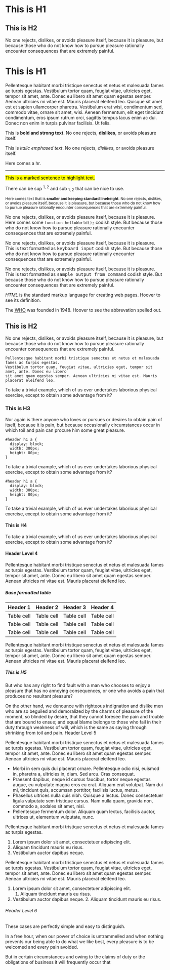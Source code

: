 # This is H1 #

## This is H2 ##

No one rejects, dislikes, or avoids pleasure itself, because it is pleasure, but because those who do not know how to pursue pleasure rationally encounter consequences that are extremely painful.
# This is H1 #

Pellentesque habitant morbi tristique senectus et netus et malesuada fames ac turpis egestas. Vestibulum tortor quam, feugiat vitae, ultricies eget, tempor sit amet, ante. Donec eu libero sit amet quam egestas semper. Aenean ultricies mi vitae est. Mauris placerat eleifend leo. Quisque sit amet est et sapien ullamcorper pharetra. Vestibulum erat wisi, condimentum sed, commodo vitae, ornare sit amet, wisi. Aenean fermentum, elit eget tincidunt condimentum, eros ipsum rutrum orci, sagittis tempus lacus enim ac dui. Donec non enim in turpis pulvinar facilisis. Ut felis.

This is **bold and strong text**. No one rejects, **dislikes**, or avoids pleasure itself.

This is *italic emphased text*. No one rejects, *dislikes*, or avoids pleasure itself.

Here comes a hr.

----

<mark>This is a marked sentence to highlight text.</mark>

There can be sup <sup>1, 2</sup> and sub <sub>1, 2</sub> that can be nice to use.

<small>Here comes text that is **smaller and keeping standard lineheight**. No one rejects, dislikes, or avoids pleasure itself, because it is pleasure, but because those who do not know how to pursue pleasure rationally encounter consequences that are extremely painful.</small>

No one rejects, dislikes, or avoids pleasure itself, because it is pleasure. Here comes some `function helloWorld();` codish style. But because those who do not know how to pursue pleasure rationally encounter consequences that are extremely painful.

No one rejects, dislikes, or avoids pleasure itself, because it is pleasure. This is text formatted as <kbd>keyboard input</kbd> codish style. But because those who do not know how to pursue pleasure rationally encounter consequences that are extremely painful.

No one rejects, dislikes, or avoids pleasure itself, because it is pleasure. This is text formatted as <samp>sample output from command</samp> codish style. But because those who do not know how to pursue pleasure rationally encounter consequences that are extremely painful.

<dfn title="HyperText Markup Language">HTML</dfn> is the standard markup language for creating web pages. Hoover to see its definition.

The <abbr title="World Heald Organization">WHO</abbr> was founded in 1948. Hoover to see the abbrevation spelled out.
## This is H2 ##

No one rejects, dislikes, or avoids pleasure itself, because it is pleasure, but because those who do not know how to pursue pleasure rationally encounter consequences that are extremely painful.

    Pellentesque habitant morbi tristique senectus et netus et malesuada fames ac turpis egestas.
    Vestibulum tortor quam, feugiat vitae, ultricies eget, tempor sit amet, ante. Donec eu libero
    sit amet quam egestas semper. Aenean ultricies mi vitae est. Mauris placerat eleifend leo.

To take a trivial example, which of us ever undertakes laborious physical exercise, except to obtain some advantage from it?
### This is H3 ###

Nor again is there anyone who loves or pursues or desires to obtain pain of itself, because it is pain, but because occasionally circumstances occur in which toil and pain can procure him some great pleasure.

    #header h1 a { 
      display: block; 
      width: 300px; 
      height: 80px; 
    }

To take a trivial example, which of us ever undertakes laborious physical exercise, except to obtain some advantage from it?

    #header h1 a { 
      display: block; 
      width: 300px; 
      height: 80px; 
    }

To take a trivial example, which of us ever undertakes laborious physical exercise, except to obtain some advantage from it?
#### This is H4 ####

To take a trivial example, which of us ever undertakes laborious physical exercise, except to obtain some advantage from it?
#### Header Level 4 ####

Pellentesque habitant morbi tristique senectus et netus et malesuada fames ac turpis egestas. Vestibulum tortor quam, feugiat vitae, ultricies eget, tempor sit amet, ante. Donec eu libero sit amet quam egestas semper. Aenean ultricies mi vitae est. Mauris placerat eleifend leo.
##### Base formatted table #####

|Header 1 	|Header 2 	|Header 3 	|Header 4   |
|:--------------|:--------------|:--------------|:----------|
|Table cell     |Table cell     |Table cell     |Table cell |
|Table cell     |Table cell     |Table cell     |Table cell |
|Table cell     |Table cell     |Table cell     |Table cell |


Pellentesque habitant morbi tristique senectus et netus et malesuada fames ac turpis egestas. Vestibulum tortor quam, feugiat vitae, ultricies eget, tempor sit amet, ante. Donec eu libero sit amet quam egestas semper. Aenean ultricies mi vitae est. Mauris placerat eleifend leo.
##### This is H5 #####

But who has any right to find fault with a man who chooses to enjoy a pleasure that has no annoying consequences, or one who avoids a pain that produces no resultant pleasure?

On the other hand, we denounce with righteous indignation and dislike men who are so beguiled and demoralized by the charms of pleasure of the moment, so blinded by desire, that they cannot foresee the pain and trouble that are bound to ensue; and equal blame belongs to those who fail in their duty through weakness of will, which is the same as saying through shrinking from toil and pain.
Header Level 5

Pellentesque habitant morbi tristique senectus et netus et malesuada fames ac turpis egestas. Vestibulum tortor quam, feugiat vitae, ultricies eget, tempor sit amet, ante. Donec eu libero sit amet quam egestas semper. Aenean ultricies mi vitae est. Mauris placerat eleifend leo.

- Morbi in sem quis dui placerat ornare. Pellentesque odio nisi, euismod in, pharetra a, ultricies in, diam. Sed arcu. Cras consequat.
- Praesent dapibus, neque id cursus faucibus, tortor neque egestas augue, eu vulputate magna eros eu erat. Aliquam erat volutpat. Nam dui mi, tincidunt quis, accumsan porttitor, facilisis luctus, metus.
- Phasellus ultrices nulla quis nibh. Quisque a lectus. Donec consectetuer ligula vulputate sem tristique cursus. Nam nulla quam, gravida non, commodo a, sodales sit amet, nisi.
- Pellentesque fermentum dolor. Aliquam quam lectus, facilisis auctor, ultrices ut, elementum vulputate, nunc.

Pellentesque habitant morbi tristique senectus et netus et malesuada fames ac turpis egestas.

1. Lorem ipsum dolor sit amet, consectetuer adipiscing elit.
2. Aliquam tincidunt mauris eu risus.
3. Vestibulum auctor dapibus neque.

Pellentesque habitant morbi tristique senectus et netus et malesuada fames ac turpis egestas. Vestibulum tortor quam, feugiat vitae, ultricies eget, tempor sit amet, ante. Donec eu libero sit amet quam egestas semper. Aenean ultricies mi vitae est. Mauris placerat eleifend leo.

1. Lorem ipsum dolor sit amet, consectetuer adipiscing elit.
    1. Aliquam tincidunt mauris eu risus.
2. Vestibulum auctor dapibus neque.
    2. Aliquam tincidunt mauris eu risus.

###### Header Level 6 ######

These cases are perfectly simple and easy to distinguish.

In a free hour, when our power of choice is untrammelled and when nothing prevents our being able to do what we like best, every pleasure is to be welcomed and every pain avoided.

But in certain circumstances and owing to the claims of duty or the obligations of business it will frequently occur that

